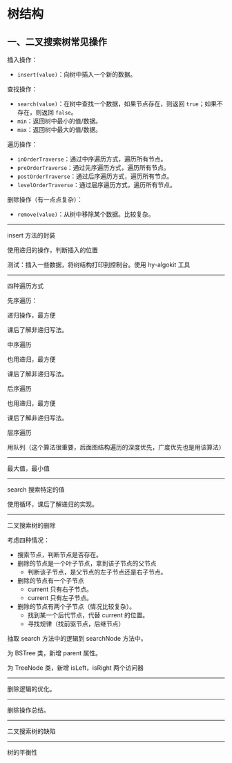 # 树结构

## 一、二叉搜索树常见操作

插入操作：

- `insert(value)`：向树中插入一个新的数据。

查找操作：

- `search(value)`：在树中查找一个数据，如果节点存在，则返回 `true`；如果不存在，则返回 `false`。
- `min`：返回树中最小的值/数据。
- `max`：返回树中最大的值/数据。

遍历操作：

- `inOrderTraverse`：通过中序遍历方式，遍历所有节点。
- `preOrderTraverse`：通过先序遍历方式，遍历所有节点。
- `postOrderTraverse`：通过后序遍历方式，遍历所有节点。
- `levelOrderTraverse`：通过层序遍历方式，遍历所有节点。

删除操作（有一点点复杂）：

- `remove(value)`：从树中移除某个数据。比较复杂。

---

insert 方法的封装

使用递归的操作，判断插入的位置

测试：插入一些数据，将树结构打印到控制台。使用 hy-algokit 工具

---

四种遍历方式

先序遍历：

递归操作，最方便

课后了解非递归写法。



中序遍历

也用递归，最方便

课后了解非递归写法。



后序遍历

也用递归，最方便

课后了解非递归写法。



层序遍历

用队列（这个算法很重要，后面图结构遍历的深度优先，广度优先也是用该算法）

---

最大值，最小值

---

search 搜索特定的值

使用循环，课后了解递归的实现。

---

二叉搜索树的删除

考虑四种情况：

- 搜索节点，判断节点是否存在。
- 删除的节点是一个叶子节点，拿到该子节点的父节点
  - 判断该子节点，是父节点的左子节点还是右子节点。
- 删除的节点有一个子节点
  - current 只有右子节点。
  - current 只有左子节点。
- 删除的节点有两个子节点（情况比较复杂）。
  - 找到某一个后代节点，代替 current 的位置。
  - 寻找规律（找前驱节点，后继节点）



抽取 search 方法中的逻辑到 searchNode 方法中。

为 BSTree 类，新增 parent 属性。

为 TreeNode 类，新增 isLeft，isRight 两个访问器

---

删除逻辑的优化。

---

删除操作总结。

---

二叉搜索树的缺陷

---

树的平衡性